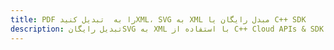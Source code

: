 ---title: PDF را به  تبدیل کنیدXML، SVG به XML مبدل رایگان یا C++ SDKdescription: تبدیل رایگانSVG به XML با استفاده از C++ Cloud APIs & SDK همچنین اسناد PDF را در Cloud ایجاد، ویرایش و رندر کنید.---